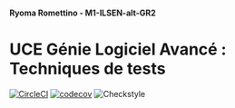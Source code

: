 #### Ryoma Romettino - M1-ILSEN-alt-GR2

# UCE Génie Logiciel Avancé : Techniques de tests

[![CircleCI](https://dl.circleci.com/status-badge/img/circleci/5YNT2xZew1YhX4dNMNnpBt/XjPje96UhXgwGPgwiPpE5V/tree/master.svg?style=svg)](https://dl.circleci.com/status-badge/redirect/circleci/5YNT2xZew1YhX4dNMNnpBt/XjPje96UhXgwGPgwiPpE5V/tree/master) [![codecov](https://codecov.io/github/r-romettino/ceri-m1-techniques-de-test/graph/badge.svg?token=GDMJKV3FAH)](https://codecov.io/github/r-romettino/ceri-m1-techniques-de-test) ![Checkstyle](https://gist.githubusercontent.com/r-romettino/f9ec335757ad99f50fb47eaefd8fd91c/raw/3aac852f3fe2386ced94806b157408421bf8d633/badge.svg)